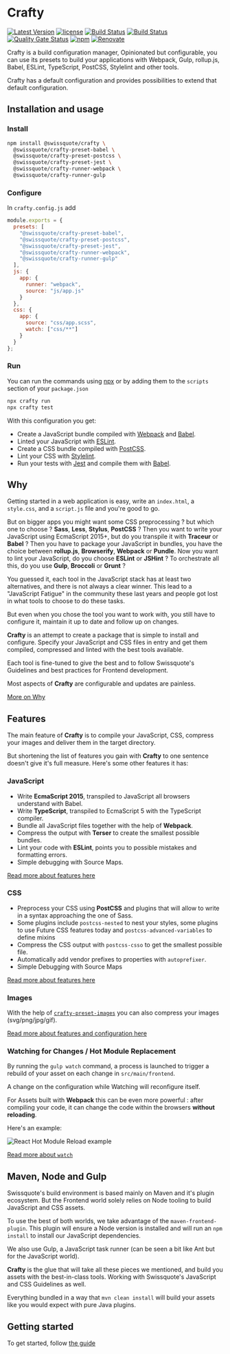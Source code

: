 # Crafty

[![Latest Version](https://img.shields.io/github/release/swissquote/crafty.svg?style=flat-square)](https://github.com/swissquote/crafty/releases)
[![license](https://img.shields.io/github/license/swissquote/crafty.svg?style=flat-square)](https://github.com/swissquote/crafty/blob/master/LICENSE.md)
[![Build Status](https://img.shields.io/travis/swissquote/crafty/master.svg?style=flat-square)](https://travis-ci.org/swissquote/crafty)
[![Build Status](https://github.com/swissquote/crafty/workflows/Node%20CI/badge.svg)](https://github.com/swissquote/crafty/actions)
[![Quality Gate Status](https://sonarcloud.io/api/project_badges/measure?project=crafty&metric=alert_status)](https://sonarcloud.io/dashboard?id=crafty)
[![npm](https://img.shields.io/npm/dt/@swissquote/crafty.svg?style=flat-square)](https://npmjs.com/package/@swissquote/crafty)
[![Renovate](https://img.shields.io/badge/renovate-enabled-brightgreen.svg?style=flat-square)](https://renovatebot.com)

Crafty is a build configuration manager, Opinionated but configurable, you can use its presets to build your applications with Webpack, Gulp, rollup.js, Babel, ESLint, TypeScript, PostCSS, Stylelint and other tools.

Crafty has a default configuration and provides possibilities to extend that default configuration.

## Installation and usage

### Install

```bash
npm install @swissquote/crafty \
  @swissquote/crafty-preset-babel \
  @swissquote/crafty-preset-postcss \
  @swissquote/crafty-preset-jest \
  @swissquote/crafty-runner-webpack \
  @swissquote/crafty-runner-gulp
```

### Configure

In `crafty.config.js` add

```javascript
module.exports = {
  presets: [
    "@swissquote/crafty-preset-babel",
    "@swissquote/crafty-preset-postcss",
    "@swissquote/crafty-preset-jest",
    "@swissquote/crafty-runner-webpack",
    "@swissquote/crafty-runner-gulp"
  ],
  js: {
    app: {
      runner: "webpack",
      source: "js/app.js"
    }
  },
  css: {
    app: {
      source: "css/app.scss",
      watch: ["css/**"]
    }
  }
};
```

### Run

You can run the commands using [npx](https://medium.com/@maybekatz/introducing-npx-an-npm-package-runner-55f7d4bd282b) or by adding them to the `scripts` section of your `package.json`

```bash
npx crafty run
npx crafty test
```

With this configuration you get:

- Create a JavaScript bundle compiled with [Webpack](https://webpack.js.org/) and [Babel](https://babeljs.io/).
- Linted your JavaScript with [ESLint](https://eslint.org/).
- Create a CSS bundle compiled with [PostCSS](http://postcss.org/).
- Lint your CSS with [Stylelint](https://stylelint.io/).
- Run your tests with [Jest](https://facebook.github.io/jest/) and compile them with [Babel](https://babeljs.io/).

## Why

Getting started in a web application is easy, write an `index.html`, a
`style.css`, and a `script.js` file and you're good to go.

But on bigger apps you might want some CSS preprocessing ? but which one to
choose ? **Sass**, **Less**, **Stylus**, **PostCSS** ? Then you want to write
your JavaScript using EcmaScript 2015+, but do you transpile it with **Traceur** or
**Babel** ? Then you have to package your JavaScript in bundles, you have the
choice between **rollup.js**, **Browserify**, **Webpack** or **Pundle**. Now you
want to lint your JavaScript, do you choose **ESLint** or **JSHint** ? To
orchestrate all this, do you use **Gulp**, **Broccoli** or **Grunt** ?

You guessed it, each tool in the JavaScript stack has at least two alternatives,
and there is not always a clear winner. This lead to a "JavaScript Fatigue" in
the community these last years and people got lost in what tools to choose
to do these tasks.

But even when you chose the tool you want to work with, you still have to
configure it, maintain it up to date and follow up on changes.

**Crafty** is an attempt to create a package that is simple to install and
configure. Specify your JavaScript and CSS files in entry and get them compiled,
compressed and linted with the best tools available.

Each tool is fine-tuned to give the best and to follow Swissquote's Guidelines
and best practices for Frontend development.

Most aspects of **Crafty** are configurable and updates are painless.

[More on Why](https://swissquote.github.io/crafty/Why.html)

## Features

The main feature of **Crafty** is to compile your JavaScript, CSS, compress your
images and deliver them in the target directory.

But shortening the list of features you gain with **Crafty** to one sentence
doesn't give it's full measure. Here's some other features it has:

### JavaScript

- Write **EcmaScript 2015**, transpiled to JavaScript all browsers understand
  with Babel.
- Write **TypeScript**, transpiled to EcmaScript 5 with the TypeScript compiler.
- Bundle all JavaScript files together with the help of **Webpack**.
- Compress the output with **Terser** to create the smallest possible bundles.
- Lint your code with **ESLint**, points you to possible mistakes and formatting
  errors.
- Simple debugging with Source Maps.

[Read more about features here](https://swissquote.github.io/crafty/Use_Cases/Compiling_JavaScript.html)

### CSS

- Preprocess your CSS using **PostCSS** and plugins that will allow to
  write in a syntax approaching the one of Sass.
- Some plugins include `postcss-nested` to nest your styles, some plugins to use
  Future CSS features today and `postcss-advanced-variables` to define mixins
- Compress the CSS output with `postcss-csso` to get the smallest possible file.
- Automatically add vendor prefixes to properties with `autoprefixer`.
- Simple Debugging with Source Maps

[Read more about features here](https://swissquote.github.io/crafty/Use_Cases/Compiling_CSS.html)

### Images

With the help of
[`crafty-preset-images`](https://swissquote.github.io/crafty/Packages/crafty-preset-images.html) you can also
compress your images (svg/png/jpg/gif).

[Read more about features and configuration here](https://swissquote.github.io/crafty/Use_Cases/Compressing_Images.html)

### Watching for Changes / Hot Module Replacement

By running the `gulp watch` command, a process is launched to trigger a rebuild
of your asset on each change in `src/main/frontend`.

A change on the configuration while Watching will reconfigure itself.

For Assets built with **Webpack** this can be even more powerful : after
compiling your code, it can change the code within the browsers **without
reloading**.

Here's an example:

![React Hot Module Reload example](docs/react-hot-loader.gif)

[Read more about `watch`](https://swissquote.github.io/crafty/User_Guides/Developing_Faster_with_Crafty_watch.html)

## Maven, Node and Gulp

Swissquote's build environment is based mainly on Maven and it's plugin
ecosystem. But the Frontend world solely relies on Node tooling to build
JavaScript and CSS assets.

To use the best of both worlds, we take advantage of the
`maven-frontend-plugin`. This plugin will ensure a Node version is installed and
will run an `npm install` to install our JavaScript dependencies.

We also use Gulp, a JavaScript task runner (can be seen a bit like Ant but for
the JavaScript world).

**Crafty** is the glue that will take all these pieces we mentioned, and build
you assets with the best-in-class tools. Working with Swissquote's JavaScript and CSS Guidelines as well.

Everything bundled in a way that `mvn clean install` will build your assets like
you would expect with pure Java plugins.

## Getting started

To get started, follow [the guide](https://swissquote.github.io/crafty/Getting_Started.html)

